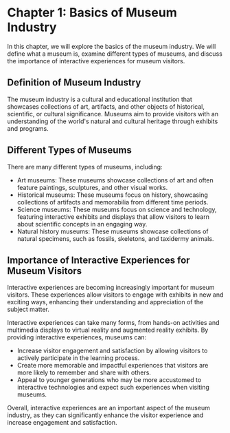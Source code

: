 Chapter 1: Basics of Museum Industry
====================================

In this chapter, we will explore the basics of the museum industry. We will define what a museum is, examine different types of museums, and discuss the importance of interactive experiences for museum visitors.

Definition of Museum Industry
-----------------------------

The museum industry is a cultural and educational institution that showcases collections of art, artifacts, and other objects of historical, scientific, or cultural significance. Museums aim to provide visitors with an understanding of the world's natural and cultural heritage through exhibits and programs.

Different Types of Museums
--------------------------

There are many different types of museums, including:

* Art museums: These museums showcase collections of art and often feature paintings, sculptures, and other visual works.
* Historical museums: These museums focus on history, showcasing collections of artifacts and memorabilia from different time periods.
* Science museums: These museums focus on science and technology, featuring interactive exhibits and displays that allow visitors to learn about scientific concepts in an engaging way.
* Natural history museums: These museums showcase collections of natural specimens, such as fossils, skeletons, and taxidermy animals.

Importance of Interactive Experiences for Museum Visitors
---------------------------------------------------------

Interactive experiences are becoming increasingly important for museum visitors. These experiences allow visitors to engage with exhibits in new and exciting ways, enhancing their understanding and appreciation of the subject matter.

Interactive experiences can take many forms, from hands-on activities and multimedia displays to virtual reality and augmented reality exhibits. By providing interactive experiences, museums can:

* Increase visitor engagement and satisfaction by allowing visitors to actively participate in the learning process.
* Create more memorable and impactful experiences that visitors are more likely to remember and share with others.
* Appeal to younger generations who may be more accustomed to interactive technologies and expect such experiences when visiting museums.

Overall, interactive experiences are an important aspect of the museum industry, as they can significantly enhance the visitor experience and increase engagement and satisfaction.
